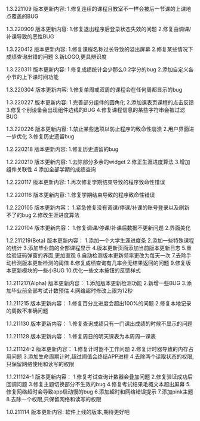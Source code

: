 1.3.221109 版本更新内容:
1.修复连续的课程且教室不一样会被后一节课的上课地点覆盖的BUG

1.3.220909 版本更新内容:
1.修复退出程序后登录状态失效的问题
2.修复由调课/补课导致的恶性BUG

1.3.220412 版本更新内容:
1.修复课程名称过长导致的溢出屏幕
2.修复某些情况下成绩查询出错的问题
3.新LOGO,更具辨识度

1.3.220311 版本更新内容:
1.修复成绩统计会少那么0.2学分的bug
2.添加自定义各小节的上下课时间功能

1.3.220304 版本更新内容:
1.修复单周或双周的课程会在任何周都显示的bug

1.3.220227 版本更新内容:
1.完善部分组件的圆角化
2.添加课表页课程的点击反馈
3.修复个别设备会出现组件边线的BUG
4.修复课程信息的某些字符串会被过滤BUG

1.3.220226 版本更新内容:
1.禁止某些选项以防止程序的致命性崩溃
2.用户界面进一步优化
3.修复历史遗留bug

1.2.220218 版本更新内容:
1.修复历史遗留的bug

1.2.220210 版本更新内容:
1.去除部分多余的widget
2.修正生涯进度算法
3.增加组件关联性
4.添加全部学期的成绩查询

1.2.220117 版本更新内容:
1.再次修复学期结束导致的程序致命性错误

1.2.220116 版本更新内容:
1.修复学期结束导致的程序致命性错误

1.2.220105 版本更新内容：
1.紧急修复没有调课/停课/补课的账号登录以及刷新不了的bug
2.修改生涯进度算法

1.2.220104 版本更新内容：
1.修复调课/停课/补课后数据不更新问题
2.界面美化

1.2.211219(Beta) 版本更新内容：
1.添加一个大学生涯进度条
2.添加一些特殊课程的统计
3.添加毕业前的全部课程显示
4.版本更新页面添加当前版本更新日志
5.重绘验证码弹窗的界面,更加直观
6.自动检测版本更新频率更改为每天一次
7.去除手动检测版本更新检测的阈值
8.修复成绩查询有几率会无结果返回的问题
9.修复版本更新模块的一些小BUG
10.优化一些文本按钮的反馈样式

1.1.211217(Alpha) 版本更新内容：
1.添加版本更新检测功能
2.新增一些BUG
3.添加毕业前全部考试计数预估
4.网络超时修改上限为12秒

1.1.211215 版本更新内容：
1.修复百分比进度会超出100%的问题
2.修复本地记录的周数不准确问题

1.1.211130 版本更新内容：
1.修复查询成绩只有一门课出成绩的时候不显示的问题

1.1.211128 版本更新内容：
1.修复周日的明天课表为本周周一课表

1.1.211124-2 版本更新内容：
1.修复计时器不工作问题
2.修复计时器导致的内存占用问题
3.添加生命周期计时,超过阈值会终结APP进程
4.去除两个读取状态的权限,只保留网络使用和读写的权限

1.1.211124-1 版本更新内容：
1.修复考试查询计数器会叠加问题
2.修复验证成功后回调问题
3.修复主题切换部分不生效的bug
4.修复考试结果毛概文本超出屏幕
5.修复网络超时会导致app启动慢的bug
6.添加超时和网络错误提示
7.添加pink主题
8.去除一个权限,只保留网络和读写的权限

1.0.211114 版本更新内容:
软件上线的版本,期待更好吧
